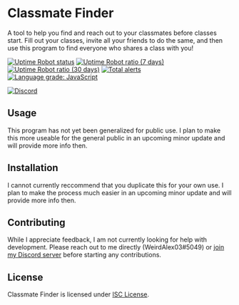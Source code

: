 
# Classmate Finder

A tool to help you find and reach out to your classmates before classes start.
Fill out your classes, invite all your friends to do the same, and then use this
program to find everyone who shares a class with you!

[![Uptime Robot status](https://img.shields.io/uptimerobot/status/m788890606-364d23c122d34876075d6ca8)](https://stats.uptimerobot.com/Xq54DTnrkm)
[![Uptime Robot ratio (7 days)](https://img.shields.io/uptimerobot/ratio/7/m788890606-364d23c122d34876075d6ca8?label=uptime%20%28week%29)](https://stats.uptimerobot.com/Xq54DTnrkm)
[![Uptime Robot ratio (30 days)](https://img.shields.io/uptimerobot/ratio/m788890606-364d23c122d34876075d6ca8?label=uptime%20%28month%29)](https://stats.uptimerobot.com/Xq54DTnrkm)
[![Total alerts](https://img.shields.io/lgtm/alerts/g/WeirdAlex03/Classmate-Finder.svg?logo=lgtm&logoWidth=18)](https://lgtm.com/projects/g/WeirdAlex03/Classmate-Finder/alerts/)
[![Language grade: JavaScript](https://img.shields.io/lgtm/grade/javascript/g/WeirdAlex03/Classmate-Finder.svg?logo=lgtm&logoWidth=18&label=code%20quality)](https://lgtm.com/projects/g/WeirdAlex03/Classmate-Finder/context:javascript)

[![Discord](https://img.shields.io/discord/810735813621055509?color=7289da&label=Support%20Server&logo=discord&logoColor=fff)](https://discord.gg/72qa2YJZxY)

## Usage

This program has not yet been generalized for public use. I plan to make
this more useable for the general public in an upcoming minor update and
will provide more info then.

## Installation

I cannot currently reccommend that you duplicate this for your own use.
I plan to make the process much easier in an upcoming minor update and
will provide more info then.

## Contributing

While I appreciate feedback, I am not currently looking for help with
development. Please reach out to me directly (WeirdAlex03#5049) or
[join my Discord server](https://discord.gg/72qa2YJZxY) before
starting any contributions.

## License

Classmate Finder is licensed under [ISC License](LICENSE.txt).
